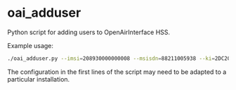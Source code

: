 # oai_adduser
Python script for adding users to OpenAirInterface HSS.

Example usage:
```bash
./oai_adduser.py --imsi=208930000000008 --msisdn=88211005938 --ki=2DC204753BEA70DC8F010A4DFEDCEE33 --opc=bfa1d8864980a90313f0560144f97a74
```

The configuration in the first lines of the script may need to be
adapted to a particular installation.


